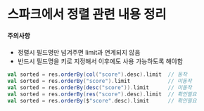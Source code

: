 # 스파크에서 정렬 관련 내용 정리

#### 주의사항
- 정렬시 필드명만 넘겨주면 limit과 연계되지 않음
- 반드시 필드명을 키로 지정해서 이후에도 사용 가능하도록 해야함
```scala
val sorted = res.orderBy(col("score").desc).limit  // 동작
val sorted = res.orderBy("score").limit            // 미동작
val sorted = res.orderBy(desc("score")).limit      // 미동작
val sorted = res.orderBy(res("score").desc).limit  // 확인필요
val sorted = res.orderBy($"score".desc).limit      // 확인필요
```
